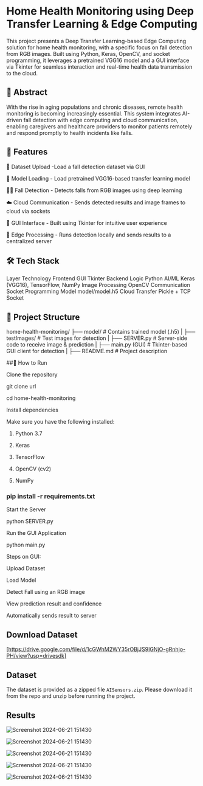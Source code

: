 # Home Health Monitoring using Deep Transfer Learning & Edge Computing
This project presents a Deep Transfer Learning-based Edge Computing solution for home health monitoring, with a specific focus on fall detection from RGB images. Built using Python, Keras, OpenCV, and socket programming, it leverages a pretrained VGG16 model and a GUI interface via Tkinter for seamless interaction and real-time health data transmission to the cloud.

## 📌 Abstract
With the rise in aging populations and chronic diseases, remote health monitoring is becoming increasingly essential. This system integrates AI-driven fall detection with edge computing and cloud communication, enabling caregivers and healthcare providers to monitor patients remotely and respond promptly to health incidents like falls.

## 🧠 Features
📁 Dataset Upload -Load a fall detection dataset via GUI

🤖 Model Loading - Load pretrained VGG16-based transfer learning model

🧍‍♂️ Fall Detection -  Detects falls from RGB images using deep learning

☁️ Cloud Communication - Sends detected results and image frames to cloud via sockets

💬 GUI Interface - Built using Tkinter for intuitive user experience

🧠 Edge Processing -  Runs detection locally and sends results to a centralized server

## 🛠️ Tech Stack

Layer	Technology
Frontend GUI	Tkinter
Backend Logic	Python
AI/ML	Keras (VGG16), TensorFlow, NumPy
Image Processing	OpenCV
Communication	Socket Programming
Model	model/model.h5
Cloud Transfer	Pickle + TCP Socket


## 📂 Project Structure


home-health-monitoring/
├── model/                    # Contains trained model (.h5)
|
├── testImages/              # Test images for detection
|
├── SERVER.py                # Server-side code to receive image & prediction
|
├── main.py (GUI)            # Tkinter-based GUI client for detection
|
├── README.md                # Project description

##🚀 How to Run

Clone the repository


git clone url


cd home-health-monitoring

Install dependencies

Make sure you have the following installed:

1. Python 3.7

2. Keras

3. TensorFlow

4. OpenCV (cv2)

5. NumPy


### pip install -r requirements.txt

Start the Server


python SERVER.py

Run the GUI Application


python main.py

Steps on GUI:

Upload Dataset

Load Model

Detect Fall using an RGB image

View prediction result and confidence

Automatically sends result to server



## Download Dataset ##
[https://drive.google.com/file/d/1cGWhM2WY35rOBjJS9IGNjO-gRnhjo-PH/view?usp=drivesdk]

## Dataset

The dataset is provided as a zipped file `AISensors.zip`. Please download it from the repo and unzip before running the project.

## Results 

![Screenshot 2024-06-21 151430](https://github.com/ashajyothi06/IOMP-MiniProject/tree/main/images/first.png)

![Screenshot 2024-06-21 151430](https://github.com/ashajyothi06/IOMP-MiniProject/blob/main/images/second.png)

![Screenshot 2024-06-21 151430](https://github.com/ashajyothi06/IOMP-MiniProject/blob/main/images/third.png)

![Screenshot 2024-06-21 151430](https://github.com/ashajyothi06/IOMP-MiniProject/blob/main/images/fourth.png)

![Screenshot 2024-06-21 151430](https://github.com/ashajyothi06/IOMP-MiniProject/blob/main/images/fifth.png)






